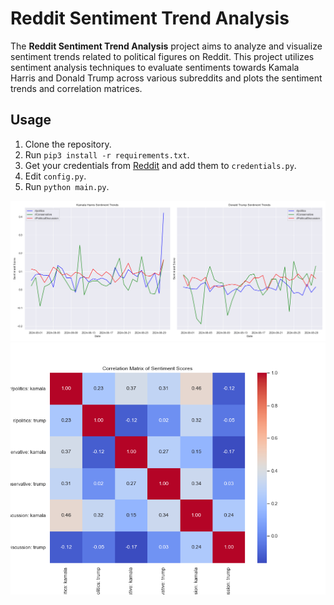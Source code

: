 # Reddit Sentiment Trend Analysis

The **Reddit Sentiment Trend Analysis** project aims to analyze and visualize sentiment trends related to political figures on Reddit. This project utilizes sentiment analysis techniques to evaluate sentiments towards Kamala Harris and Donald Trump across various subreddits and plots the sentiment trends and correlation matrices.

## Usage
1. Clone the repository.
2. Run `pip3 install -r requirements.txt`.
3. Get your credentials from [Reddit](https://www.reddit.com/prefs/apps) and add them to `credentials.py`.
4. Edit `config.py`.
5. Run `python main.py`.
   
![Screenshot](result/sentiment_trends.png)
![Screenshot](result/corr_matrix.png)

